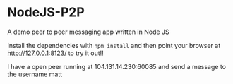 NodeJS-P2P
==========

A demo peer to peer messaging app written in Node JS

Install the dependencies with `npm install` and then point your browser at http://127.0.0.1:8123/ to try it out!!

I have a open peer running at 104.131.14.230:60085 and send a message to the username matt
